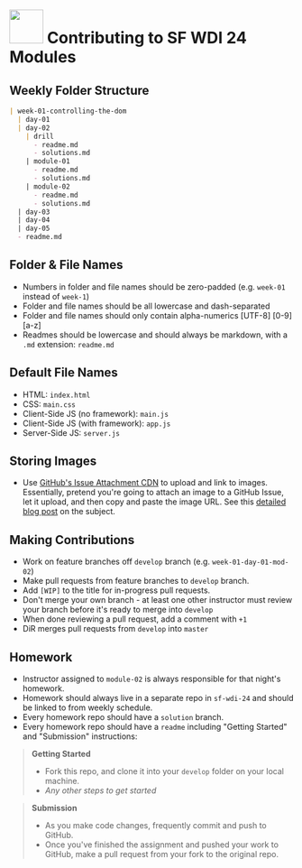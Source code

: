 # <img src="https://cloud.githubusercontent.com/assets/7833470/10423298/ea833a68-7079-11e5-84f8-0a925ab96893.png" width="60"> Contributing to SF WDI 24 Modules

## Weekly Folder Structure

```md
| week-01-controlling-the-dom
  | day-01
  | day-02
    | drill
      - readme.md
      - solutions.md
    | module-01
      - readme.md
      - solutions.md
    | module-02
      - readme.md
      - solutions.md
  | day-03
  | day-04
  | day-05
  - readme.md
```

## Folder & File Names

* Numbers in folder and file names should be zero-padded (e.g. `week-01` instead of `week-1`)
* Folder and file names should be all lowercase and dash-separated
* Folder and file names should only contain alpha-numerics [UTF-8] [0-9] [a-z]
* Readmes should be lowercase and should always be markdown, with a `.md` extension: `readme.md`

## Default File Names

* HTML: `index.html`
* CSS: `main.css`
* Client-Side JS (no framework): `main.js`
* Client-Side JS (with framework): `app.js`
* Server-Side JS: `server.js`

## Storing Images

* Use <a href="https://help.github.com/articles/file-attachments-on-issues-and-pull-requests">GitHub's Issue Attachment CDN</a> to upload and link to images. Essentially, pretend you're going to attach an image to a GitHub Issue, let it upload, and then copy and paste the image URL. See this <a href="http://solutionoptimist.com/2013/12/28/awesome-github-tricks" target="_blank">detailed blog post</a> on the subject.

## Making Contributions

* Work on feature branches off `develop` branch (e.g. `week-01-day-01-mod-02`)
* Make pull requests from feature branches to `develop` branch.
* Add `[WIP]` to the title for in-progress pull requests.
* Don't merge your own branch - at least one other instructor must review your branch before it's ready to merge into `develop`
* When done reviewing a pull request, add a comment with `+1`
* DiR merges pull requests from `develop` into `master`

## Homework

* Instructor assigned to `module-02` is always responsible for that night's homework.
* Homework should always live in a separate repo in `sf-wdi-24` and should be linked to from weekly schedule.
* Every homework repo should have a `solution` branch.
* Every homework repo should have a `readme` including "Getting Started" and "Submission" instructions:

> **Getting Started**
> * Fork this repo, and clone it into your `develop` folder on your local machine.
> * *Any other steps to get started*

> **Submission**
> * As you make code changes, frequently commit and push to GitHub.
> * Once you've finished the assignment and pushed your work to GitHub, make a pull request from your fork to the original repo.
